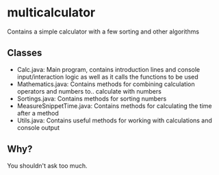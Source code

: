 # multicalculator
Contains a simple calculator with a few sorting and other algorithms

## Classes
* Calc.java: Main program, contains introduction lines and console input/interaction logic as well as it calls the functions to be used
* Mathematics.java: Contains methods for combining calculation operators and numbers to.. calculate with numbers
* Sortings.java: Contains methods for sorting numbers
* MeasureSnippetTime.java: Contains methods for calculating the time after a method
* Utils.java: Contains useful methods for working with calculations and console output

## Why?
You shouldn't ask too much.
